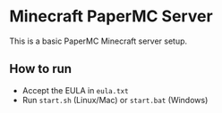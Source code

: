 # Minecraft PaperMC Server

This is a basic PaperMC Minecraft server setup.

## How to run

- Accept the EULA in `eula.txt`
- Run `start.sh` (Linux/Mac) or `start.bat` (Windows)

